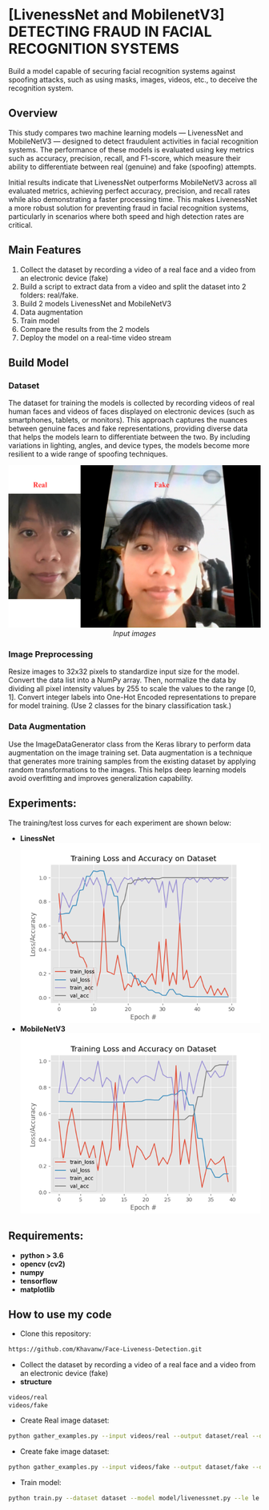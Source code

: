 # [LivenessNet and MobilenetV3] DETECTING FRAUD IN FACIAL RECOGNITION SYSTEMS

Build a model capable of securing facial recognition systems against spoofing attacks, such as using masks, images, videos, etc., to deceive the recognition system.

## Overview
This study compares two machine learning models — LivenessNet and MobileNetV3 — designed to detect fraudulent activities in facial recognition systems. The performance of these models is evaluated using key metrics such as accuracy, precision, recall, and F1-score, which measure their ability to differentiate between real (genuine) and fake (spoofing) attempts.

Initial results indicate that LivenessNet outperforms MobileNetV3 across all evaluated metrics, achieving perfect accuracy, precision, and recall rates while also demonstrating a faster processing time. This makes LivenessNet a more robust solution for preventing fraud in facial recognition systems, particularly in scenarios where both speed and high detection rates are critical.

## Main Features
1. Collect the dataset by recording a video of a real face and a video from an electronic device (fake) 
2. Build a script to extract data from a video and split the dataset into 2 folders: real/fake.
3. Build 2 models LivenessNet and MobileNetV3
4. Data augmentation
5. Train model
6. Compare the results from the 2 models
7. Deploy the model on a real-time video stream
    
## Build Model
### Dataset
The dataset for training the models is collected by recording videos of real human faces and videos of faces displayed on electronic devices (such as smartphones, tablets, or monitors). This approach captures the nuances between genuine faces and fake representations, providing diverse data that helps the models learn to differentiate between the two. By including variations in lighting, angles, and device types, the models become more resilient to a wide range of spoofing techniques.

<p align="center">
  <img src="Real_fake.png"><br/>
  <i>Input images</i>
</p>

### Image Preprocessing
Resize images to 32x32 pixels to standardize input size for the model.  Convert the data list into a NumPy array. Then, normalize the data by dividing all pixel intensity values by 255 to scale the values to the range [0, 1]. Convert integer labels into One-Hot Encoded representations to prepare for model training. (Use 2 classes for the binary classification task.)
### Data Augmentation
Use the ImageDataGenerator class from the Keras library to perform data augmentation on the image training set. Data augmentation is a technique that generates more training samples from the existing dataset by applying random transformations to the images. This helps deep learning models avoid overfitting and improves generalization capability.
## Experiments:
The training/test loss curves for each experiment are shown below:
- **LinessNet**
  <br>
![liveness](loss/plot_liveness.png)
- **MobileNetV3**
  <br>
![mobilenet](loss/plot_mobilenet.png)

## Requirements:

* **python > 3.6**
* **opencv (cv2)**
* **numpy**
* **tensorflow**
* **matplotlib**

## How to use my code
- Clone this repository:
```bash
https://github.com/Khavanw/Face-Liveness-Detection.git
```
- Collect the dataset by recording a video of a real face and a video from an electronic device (fake)
- **structure**
```
videos/real
videos/fake
```
- Create Real image dataset:
```bash
python gather_examples.py --input videos/real --output dataset/real --detector detector --skip 4
```
- Create fake image dataset:
```bash
python gather_examples.py --input videos/fake --output dataset/fake --detector detector --skip 1
``` 
- Train model:
```bash
python train.py --dataset dataset --model model/livenessnet.py --le le.pickle 
```
